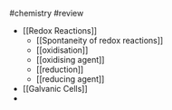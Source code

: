 #chemistry #review 
* [[Redox Reactions]]
	* [[Spontaneity of redox reactions]]
	* [[oxidisation]]
	* [[oxidising agent]]
	* [[reduction]]
	* [[reducing agent]]
* [[Galvanic Cells]]
* 
